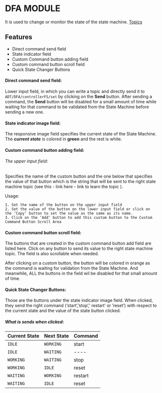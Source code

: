
# DFA MODULE

It is used to change or monitor the state of the state machine.
[Topics](https://github.com/team-diana/CS-Docs/blob/develop_0.6/MQCC/mobility-velocityController.md)

## Features

- Direct command send field
- State indicator field
- Custom Command button adding field
- Custom command button scroll field
- Quick State Changer Buttons


#### **Direct command send field:**
Lower input field, in which you can write a topic and directly send it to ```ADT/DFA/controllerFS/set``` by clicking on the **Send** button. After sending a command, 
the **Send** button will be disabled for a small amount of time while waiting for that command to be validated from the State Machine before sending a new one.

#### **State indicator image field:**

The responsive image field specifies the current 
state of the State Machine. The ***current state*** is colored in **green** and the rest is white.

#### **Custom command button adding field:**

###### *The upper input field:*


Specifies the
name of the custom button and the
one below that specifies the value 
of that button which is the string that will be sent to the right state machine topic (see this - link here - link to learn the topic ).  

Usage:

    1. Set the name of the button on the upper input field
    2. Set the value of the button on the lower input field or click on the ‘Copy’ button to set the value as the same as its name.
    3. Click on the ‘Add’ button to add this custom button to the Custom Command Button Scroll Area


#### **Custom command button scroll field:**

The buttons that are created in the custom command button add field are listed here. Click on any button to send its value to the right state machine topic. The field is also scrollable when needed.

After clicking on a custom button, the button will be colored in orange as the command is waiting for validation from the State Machine. And meanwhile, ALL the buttons in the field wil be disabled for that small amount of time.


#### **Quick State Changer Buttons:**
Those are the buttons under the state indicator image field.
 When clicked, they send the right command (‘start’,’stop’,’
 restart’ or ’reset’)  with respect to the current state and the
  value of the state button clicked. 

##### What is sends when clicked:


| Current State | Next State     | Command                       |
| :-------- | :------- | :-------- |
| `IDLE`      | `WORKING` | start|
| `IDLE`      | `WAITING` | ----|
| `WORKING`      | `WAITING` | stop|
| `WORKING`      | `IDLE` | reset|
| `WAITING`      | `WORKING` | restart|
| `WAITING`      | `IDLE` | reset|



